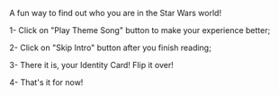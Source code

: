 
A fun way to find out who you are in the Star Wars world!

1- Click on "Play Theme Song" button to make your experience better;

2- Click on "Skip Intro" button after you finish reading;

3- There it is, your Identity Card! Flip it over!

4- That's it for now!
